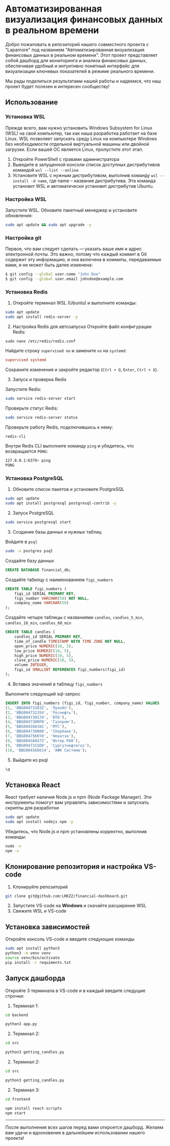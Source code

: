 # Автоматизированная визуализация финансовых данных в реальном времени
Добро пожаловать в репозиторий нашего совместного проекта с "Lapamore" под названием "Автоматизированная визуализация финансовых данных в реальном времени". Этот проект представляет собой дашборд для мониторинга и анализа финансовых данных, обеспечивая удобный и интуитивно понятный интерфейс для визуализации ключевых показателей в режиме реального времени.

Мы рады поделиться результатами нашей работы и надеемся, что наш проект будет полезен и интересен сообществу!

## Использование
### Установка WSL
Прежде всего, вам нужно установить Windows Subsystem for Linux (WSL) на свой компьютер, так как наша разработка работает на базе Linux. WSL позволяет запускать среду Linux на компьютере Windows без необходимости отдельной виртуальной машины или двойной загрузки. Если вашей ОС является Linux, пропустите этот этап.
1. Откройте PowerShell с правами администратора
2. Выведите в запущенной консоли список доступных дистрибутивов командой `wsl --list --online`
3. Установите WSL c нужным дистрибутивом, выполнив команду `wsl --install -d name`, где name – название дистрибутива.
Эта команда установит WSL и автоматически установит дистрибутив Ubuntu.

### Настройка WSL
Запустите WSL. Обновите пакетный менеджер и установите обновления:
```bash
sudo apt update && sudo apt upgrade -y
```

### Настройка git
Первое, что вам следует сделать — указать ваше имя и адрес электронной почты. Это важно, потому что каждый коммит в Git содержит эту информацию, и она включена в коммиты, передаваемые вами, и не может быть далее изменена:
```bash
$ git config --global user.name "John Doe"
$ git config --global user.email johndoe@example.com
```

### Установка Redis
1. Откройте терминал WSL (Ubuntu) и выполните команды:
```bash
sudo apt update
sudo apt install redis-server -y
```

2. Настройка Redis для автозапуска
Откройте файл конфигурации Redis:
```
sudo nano /etc/redis/redis.conf
```

Найдите строку `supervised no` и замените `no` на `systemd`:
```ini
supervised systemd
```
Сохраните изменения и закройте редактор (`Ctrl + O`, `Enter`, `Ctrl + X`).

3. Запуск и проверка Redis
   
Запустите Redis:
```bash
sudo service redis-server start
```

Проверьте статус Redis:
```bash
sudo service redis-server status
```

Проверьте работу Redis, подключившись к нему:
```bash
redis-cli
```

Внутри Redis CLI выполните команду `ping` и убедитесь, что возвращается `PONG`:
```bash
127.0.0.1:6379> ping
PONG
```

### Установка PostgreSQL
1. Обновите список пакетов и установите PostgreSQL
```bash
sudo apt update
sudo apt install postgresql postgresql-contrib -y
```

2. Запуск PostgreSQL
```bash
sudo service postgresql start
```

3. Создание базы данных и нужных таблиц
   
Войдите в `psql`
```bash
sudo -u postgres psql
```

Создайте базу данных
```sql
CREATE DATABASE financial_db;
```

Создайте табилцу с наименованием `figi_numbers`
```sql
CREATE TABLE figi_numbers (
    figi_id SERIAL PRIMARY KEY,
    figi_number VARCHAR(50) NOT NULL,
    company_name VARCHAR(50)
);
```

Создайте четыре таблицы с названиями `candles`, `candles_5_min`, `candles_10_min`, `candles_60_min`
```sql
CREATE TABLE candles (
    candles_id SERIAL PRIMARY KEY,
    time_of_candle TIMESTAMP WITH TIME ZONE NOT NULL,
    open_price NUMERIC(10, 5),
    low_price NUMERIC(10, 5),
    high_price NUMERIC(10, 5),
    close_price NUMERIC(10, 5),
    volume INTEGER,
    figi_id SMALLINT REFERENCES figi_numbers(figi_id)
);
```

4. Вставка значений в таблицу `figi_numbers`
   
Выполните следующий sql-запрос
```sql
INSERT INTO figi_numbers (figi_id, figi_number, company_name) VALUES
(1, 'BBG004731032', 'Лукойл'),
(2, 'BBG004731354', 'Роснефть'),
(3, 'BBG004730ZJ9', 'ВТБ'),
(4, 'BBG004730RP0', 'Газпром'),
(5, 'BBG004S681W1', 'МТС'),
(6, 'BBG004730N88', 'Сбербанк'),
(7, 'BBG00475KKY8', 'Новатэк'),
(8, 'BBG004S68473', 'Интер РАО'),
(9, 'BBG0047315D0', 'Сургутнефтегаз'),
(10, 'BBG004S68614', 'АФК Система');
```
5. Выйдите из psql

```sql
\q
```

## Установка React
React требует наличия Node.js и npm (Node Package Manager). Эти инструменты помогут вам управлять зависимостями и запускать скрипты для разработки
```bash
sudo apt update
sudo apt install nodejs npm -y
```

Убедитесь, что Node.js и npm установлены корректно, выполнив команды:
```bash
node -v
npm -v
```
   
## Клонирование репозитория и настройка VS-code

1. Клонируйте репозиторий
```bash
git clone git@github.com:LRKZZ/financial-dashboard.git
```

2. Запустите VS-code на **Windows** и скачайте расширение WSL
3. Свяжите WSL и VS-code

## Установка зависимостей
Откройте консоль VS-code и введите следующие команды

```bash
sudo apt install python3
python3 -m venv venv
source venv/bin/activate
pip install -r requiments.txt
```

## Запуск дашборда

Откройте 3 терминала в VS-code и в каждый введите следущие строчки:

1. Терминал 1:
```bash
cd backend
```
```python
python3 app.py
```

2. Терминал 2:
```bash
cd src
```
```python
python3 getting_candles.py
```

2. Терминал 2:
```bash
cd src
```
```python
python3 getting_candles.py
```

2. Терминал 3:
```bash
cd frontend
```
```js
npm install react-scripts
npm start
```
---
После выполнения всех шагов перед вами откроется дашборд. Желаем вам удачи и вдохновения в дальнейшем использовании нашего проекта!
